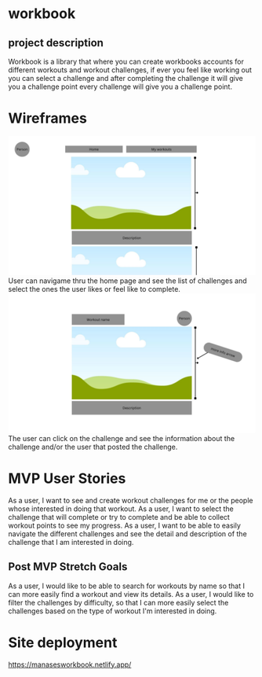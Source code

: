 # workbook
## project description
Workbook is a library that where you can create workbooks accounts for different workouts and workout challenges, if ever you feel like working out you can select a challenge and after completing the challenge it will give you a challenge point every challenge will give you a challenge point.

# Wireframes
![image1](./wireframes/1.jpg)
User can navigame thru the home page and see the list of challenges and select the ones the user likes or feel like to complete.
![image2](./wireframes/2.jpg)
The user can click on the challenge and see the information about the challenge and/or the user that posted the challenge.
# MVP User Stories
As a user, I want to see and create workout challenges for me or the people whose interested in doing that workout.
As a user, I want to select the challenge that will complete or try to complete and be able to collect workout points to see my progress.
As a user, I want to be able to easily navigate the different challenges and see the detail and description of the challenge that I am interested in doing.

## Post MVP Stretch Goals
As a user, I would like to be able to search for workouts by name so that I can more easily find a workout and view its details.
As a user, I would like to filter the challenges by difficulty, so that I can more easily select the challenges based on the type of workout I'm interested in doing.

# Site deployment

https://manasesworkbook.netlify.app/